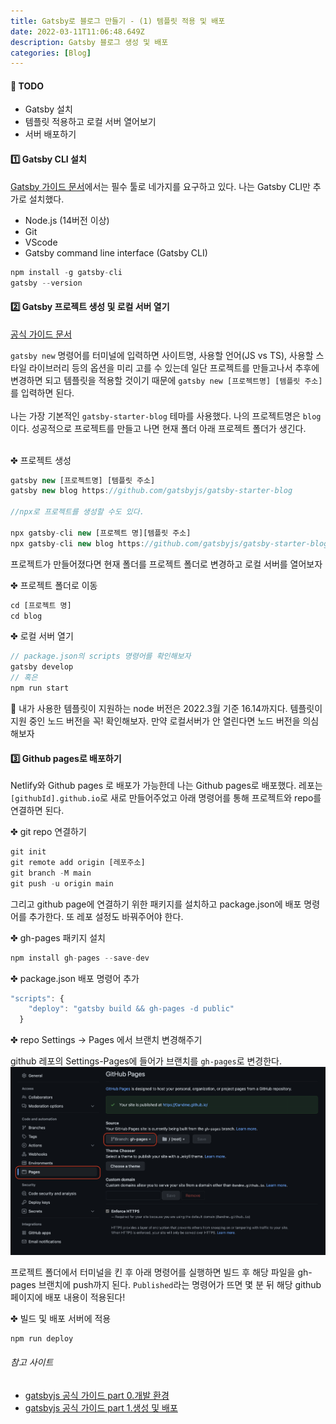 ```yaml
---
title: Gatsby로 블로그 만들기 - (1) 템플릿 적용 및 배포
date: 2022-03-11T11:06:48.649Z
description: Gatsby 블로그 생성 및 배포
categories: [Blog]
---
```


#### 🚩 TODO

- Gatsby 설치
- 템플릿 적용하고 로컬 서버 열어보기
- 서버 배포하기

#### 1️⃣ Gatsby CLI 설치

<a target='_blank' href="https://www.gatsbyjs.com/docs/tutorial/part-0/">Gatsby 가이드 문서</a>에서는 필수 툴로 네가지를 요구하고 있다. 나는 Gatsby CLI만 추가로 설치했다.

- Node.js (14버전 이상)
- Git
- VScode
- Gatsby command line interface (Gatsby CLI)

```js
npm install -g gatsby-cli
gatsby --version
```

#### 2️⃣ Gatsby 프로젝트 생성 및 로컬 서버 열기

<a href="[http://](https://www.gatsbyjs.com/docs/tutorial/part-1/#create-a-gatsby-site)" target="_blank" rel="noopener noreferrer">공식 가이드 문서</a>

`gatsby new` 명령어를 터미널에 입력하면 사이트명, 사용할 언어(JS vs TS), 사용할 스타일 라이브러리 등의 옵션을 미리 고를 수 있는데 일단 프로젝트를 만들고나서 추후에 변경하면 되고 템플릿을 적용할 것이기 때문에 `gatsby new [프로젝트명] [템플릿 주소]`를 입력하면 된다.<br><br>나는 가장 기본적인 `gatsby-starter-blog` 테마를 사용했다. 나의 프로젝트명은 `blog`이다. 성공적으로 프로젝트를 만들고 나면 현재 폴더 아래 프로젝트 폴더가 생긴다. <br><br>

✤ 프로젝트 생성

```js
gatsby new [프로젝트명] [템플릿 주소]
gatsby new blog https://github.com/gatsbyjs/gatsby-starter-blog

//npx로 프로젝트를 생성할 수도 있다.

npx gatsby-cli new [프로젝트 명][템플릿 주소]
npx gatsby-cli new blog https://github.com/gatsbyjs/gatsby-starter-blog

```

프로젝트가 만들어졌다면 현재 폴더를 프로젝트 폴더로 변경하고 로컬 서버를 열어보자 <br>

✤ 프로젝트 폴더로 이동

```jsx
cd [프로젝트 명]
cd blog
```

✤ 로컬 서버 열기

```jsx
// package.json의 scripts 명령어를 확인해보자
gatsby develop
// 혹은
npm run start
```

📌 내가 사용한 템플릿이 지원하는 node 버전은 2022.3월 기준 16.14까지다. 템플릿이 지원 중인 노드 버전을 꼭! 확인해보자. 만약 로컬서버가 안 열린다면 노드 버전을 의심해보자

#### 3️⃣ Github pages로 배포하기

Netlify와 Github pages 로 배포가 가능한데 나는 Github pages로 배포했다. 레포는 `[githubId].github.io`로 새로 만들어주었고 아래 명령어를 통해 프로젝트와 repo를 연결하면 된다.

✤ git repo 연결하기

```jsx
git init
git remote add origin [레포주소]
git branch -M main
git push -u origin main
```

그리고 github page에 연결하기 위한 패키지를 설치하고 package.json에 배포 명령어를 추가한다. 또 레포 설정도 바꿔주어야 한다.

✤ gh-pages 패키지 설치

```jsx
npm install gh-pages --save-dev

```

✤ package.json 배포 명령어 추가

```jsx
"scripts": {
    "deploy": "gatsby build && gh-pages -d public"
  }
```

✤ repo Settings → Pages 에서 브랜치 변경해주기

github 레포의 Settings-Pages에 들어가 브랜치를 `gh-pages`로 변경한다.
<img src="./git-settings.png" alt="repo Settings-Pages 에서 브랜치 변경해주기"/>

프로젝트 폴더에서 터미널을 킨 후 아래 명령어를 실행하면 빌드 후 해당 파일을 gh-pages 브랜치에 push까지 된다. `Published`라는 명령어가 뜨면 몇 분 뒤 해당 github 페이지에 배포 내용이 적용된다!

✤ 빌드 및 배포 서버에 적용

```jsx
npm run deploy

```

###### 참고 사이트

- <a href="[http://](https://www.gatsbyjs.com/docs/tutorial/part-0/)" target="_blank" rel="noopener noreferrer">gatsbyjs 공식 가이드 part 0.개발 환경</a>
- <a href="https://www.gatsbyjs.com/docs/tutorial/part-1/#create-a-gatsby-site" target="_blank" rel="noopener noreferrer">gatsbyjs 공식 가이드 part 1.생성 및 배포</a>
